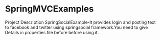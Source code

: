 # SpringMVCExamples


Project Description
SpringSocialExample-It provides login and posting text to facebook and twitter using springsocial framework.You need to give Details in properties file before before using it.
